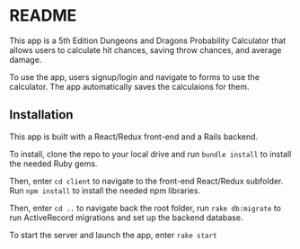 # README

This app is a 5th Edition Dungeons and Dragons Probability Calculator that allows users to calculate hit chances, saving throw chances, and average damage.

To use the app, users signup/login and navigate to forms to use the calculator. The app automatically saves the calculaions for them.

## Installation

This app is built with a React/Redux front-end and a Rails backend.

To install, clone the repo to your local drive and run `bundle install` to install the needed Ruby gems.

Then, enter `cd client` to navigate to the front-end React/Redux subfolder. Run `npm install` to install the needed npm libraries. 

Then, enter `cd ..` to navigate back the root folder, run `rake db:migrate` to run ActiveRecord migrations and set up the backend database.

To start the server and launch the app, enter `rake start`
